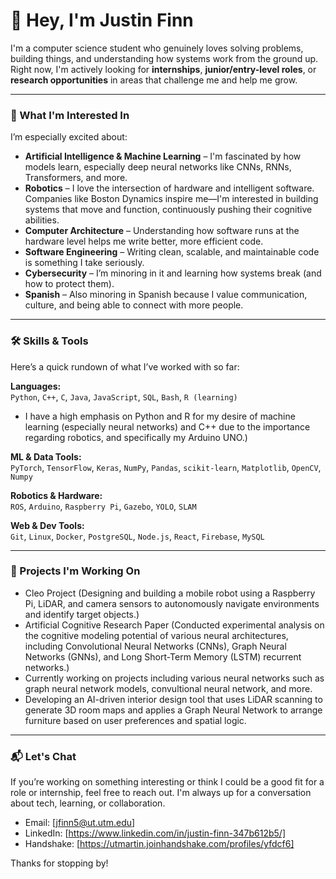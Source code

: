 # 👋 Hey, I'm Justin Finn

I'm a computer science student who genuinely loves solving problems, building things, and understanding how systems work from the ground up. Right now, I'm actively looking for **internships**, **junior/entry-level roles**, or **research opportunities** in areas that challenge me and help me grow. 

---

### 🎯 What I'm Interested In

I’m especially excited about:

- **Artificial Intelligence & Machine Learning** – I'm fascinated by how models learn, especially deep neural networks like CNNs, RNNs, Transformers, and more.
- **Robotics** – I love the intersection of hardware and intelligent software. Companies like Boston Dynamics inspire me—I'm interested in building systems that move and function, continuously pushing their cognitive abilities.
- **Computer Architecture** – Understanding how software runs at the hardware level helps me write better, more efficient code.
- **Software Engineering** – Writing clean, scalable, and maintainable code is something I take seriously.
- **Cybersecurity** – I’m minoring in it and learning how systems break (and how to protect them).
- **Spanish** – Also minoring in Spanish because I value communication, culture, and being able to connect with more people.

---

### 🛠 Skills & Tools

Here’s a quick rundown of what I’ve worked with so far:

**Languages:**  
`Python`, `C++`, `C`, `Java`, `JavaScript`, `SQL`, `Bash`, `R (learning)`

- I have a high emphasis on Python and R for my desire of machine learning (especially neural networks) and C++ due to the importance regarding robotics, and specifically my Arduino UNO.)

**ML & Data Tools:**  
`PyTorch`, `TensorFlow`, `Keras`, `NumPy`, `Pandas`, `scikit-learn`, `Matplotlib`, `OpenCV`, `Numpy`

**Robotics & Hardware:**  
`ROS`, `Arduino`, `Raspberry Pi`, `Gazebo`, `YOLO`, `SLAM`

**Web & Dev Tools:**  
`Git`, `Linux`, `Docker`, `PostgreSQL`, `Node.js`, `React`, `Firebase`, `MySQL`

---

### 🔧 Projects I'm Working On

- Cleo Project (Designing and building a mobile robot using a Raspberry Pi, LiDAR, and camera sensors to autonomously navigate environments and identify target objects.)
- Artificial Cognitive Research Paper (Conducted experimental analysis on the cognitive modeling potential of various neural architectures, including Convolutional Neural Networks (CNNs), Graph Neural Networks (GNNs), and Long Short-Term Memory (LSTM) recurrent networks.)
- Currently working on projects including various neural networks such as graph neural network models, convultional neural network, and more.
- Developing an AI-driven interior design tool that uses LiDAR scanning to generate 3D room maps and applies a Graph Neural Network to arrange furniture based on user preferences and spatial logic.

---

### 📬 Let's Chat

If you’re working on something interesting or think I could be a good fit for a role or internship, feel free to reach out. I'm always up for a conversation about tech, learning, or collaboration.

- Email: [jfinn5@ut.utm.edu]  
- LinkedIn: [https://www.linkedin.com/in/justin-finn-347b612b5/]  
- Handshake: [https://utmartin.joinhandshake.com/profiles/yfdcf6]

Thanks for stopping by!
